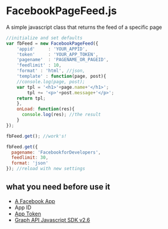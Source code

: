 # FacebookPageFeed.js

A simple javascript class that returns the feed of a specific page

```javascript
//initialize and set defaults
var fbFeed = new FacebookPageFeed({
	'appid'		: 'YOUR_APPID',
	'token'		: 'YOUR_APP_TOKEN',
	'pagename'	: 'PAGENAME_OR_PAGEID',
	'feedlimit'	: 10,
	'format' : 'html', //json,
	'template' : function(page, post){
  	//console.log(page, post);
  	var tpl = '<h1>'+page.name+'</h1>';
  	    tpl += '<p>'+post.message+'</p>';
  	return tpl;
	},
	onLoad: function(res){
	  console.log(res); //the result
	}
});

fbFeed.get(); //work's!

fbFeed.get({
  pagename: 'FacebookforDevelopers',
  feedlimit: 30,
  format: 'json'
}); //reload with new settings

```
## what you need before use it
* [A Facebook App](https://developers.facebook.com/apps/)
* App ID
* [App Token](https://developers.facebook.com/tools/accesstoken/)
* [Graph API Javascript SDK v2.6](https://developers.facebook.com/docs/javascript/quickstart)
